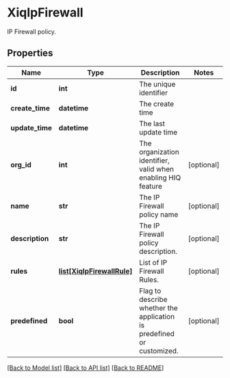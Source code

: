 # XiqIpFirewall

IP Firewall policy.
## Properties
Name | Type | Description | Notes
------------ | ------------- | ------------- | -------------
**id** | **int** | The unique identifier | 
**create_time** | **datetime** | The create time | 
**update_time** | **datetime** | The last update time | 
**org_id** | **int** | The organization identifier, valid when enabling HIQ feature | [optional] 
**name** | **str** | The IP Firewall policy name | [optional] 
**description** | **str** | The IP Firewall policy description. | [optional] 
**rules** | [**list[XiqIpFirewallRule]**](XiqIpFirewallRule.md) | List of IP Firewall Rules. | [optional] 
**predefined** | **bool** | Flag to describe whether the application is predefined or customized. | [optional] 

[[Back to Model list]](../README.md#documentation-for-models) [[Back to API list]](../README.md#documentation-for-api-endpoints) [[Back to README]](../README.md)


